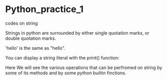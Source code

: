 # Python_practice_1
codes on string

Strings in python are surrounded by either single quotation marks, or double quotation marks.

'hello' is the same as "hello".

You can display a string literal with the print() function:

Here We will see the various operations that can be perfromed on string by some of its methods and by some python builtin finctions.

